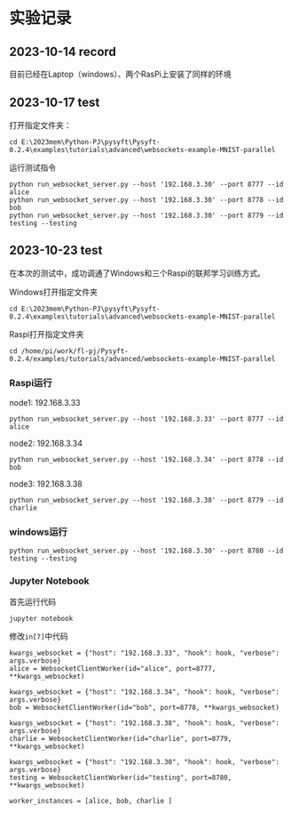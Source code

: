 # 实验记录

## 2023-10-14 record
目前已经在Laptop（windows）、两个RasPi上安装了同样的环境

## 2023-10-17 test
打开指定文件夹：
	
	cd E:\2023mem\Python-PJ\pysyft\Pysyft-0.2.4\examples\tutorials\advanced\websockets-example-MNIST-parallel


运行测试指令

	python run_websocket_server.py --host '192.168.3.30' --port 8777 --id alice
	python run_websocket_server.py --host '192.168.3.30' --port 8778 --id bob
	python run_websocket_server.py --host '192.168.3.30' --port 8779 --id testing --testing

## 2023-10-23 test

在本次的测试中，成功调通了Windows和三个Raspi的联邦学习训练方式。

Windows打开指定文件夹

	cd E:\2023mem\Python-PJ\pysyft\Pysyft-0.2.4\examples\tutorials\advanced\websockets-example-MNIST-parallel

Raspi打开指定文件夹

	cd /home/pi/work/fl-pj/Pysyft-0.2.4/examples/tutorials/advanced/websockets-example-MNIST-parallel

### Raspi运行

node1: 192.168.3.33
	
	python run_websocket_server.py --host '192.168.3.33' --port 8777 --id alice
	
node2: 192.168.3.34

	python run_websocket_server.py --host '192.168.3.34' --port 8778 --id bob

node3: 192.168.3.38
	
	python run_websocket_server.py --host '192.168.3.38' --port 8779 --id charlie

### windows运行

	python run_websocket_server.py --host '192.168.3.30' --port 8780 --id testing --testing

### Jupyter Notebook
首先运行代码

	jupyter notebook

修改`in[7]`中代码
	  
	kwargs_websocket = {"host": "192.168.3.33", "hook": hook, "verbose": args.verbose}  
	alice = WebsocketClientWorker(id="alice", port=8777, **kwargs_websocket) 
	
	kwargs_websocket = {"host": "192.168.3.34", "hook": hook, "verbose": args.verbose}  
	bob = WebsocketClientWorker(id="bob", port=8778, **kwargs_websocket)
	
	kwargs_websocket = {"host": "192.168.3.38", "hook": hook, "verbose": args.verbose} 
	charlie = WebsocketClientWorker(id="charlie", port=8779, **kwargs_websocket)

	kwargs_websocket = {"host": "192.168.3.30", "hook": hook, "verbose": args.verbose} 
	testing = WebsocketClientWorker(id="testing", port=8780, **kwargs_websocket)

	worker_instances = [alice, bob, charlie ]
<!--stackedit_data:
eyJoaXN0b3J5IjpbMTIxMjAxODQyNCwxOTM5NTMyODEwLDExND
cyMTYwMTQsLTEyMjU4MzMzMzcsMTAzOTkwMDY5NSwtMTMzNTI3
MzA0OSw3MjQ3MTk5MywtNTc2MzgyNDA4LC0xNzgxNjYwNjQ3XX
0=
-->